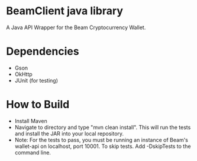 # BeamClient java library
A Java API Wrapper for the Beam Cryptocurrency Wallet.

# Dependencies
* Gson
* OkHttp
* JUnit (for testing)

# How to Build
* Install Maven
* Navigate to directory and type "mvn clean install". This will run the tests and install the JAR into your local repository.
* Note: For the tests to pass, you must be running an instance of Beam's wallet-api on localhost, port 10001. To skip tests. Add -DskipTests to the command line.